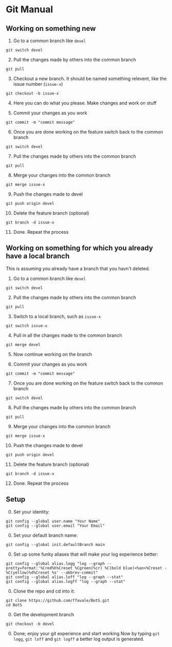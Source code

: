 # Git Manual

## Working on something new
1. Go to a common branch like `devel`
```
git switch devel
```

2. Pull the changes made by others into the common branch
```
git pull
```

3. Checkout a new branch. It should be named something relevent, like the issue number (`issue-x`)
```
git checkout -b issue-x
```

4. Here you can do what you please. Make changes and work on stuff

5. Commit your changes as you work
```
git commit -m "commit message"
```

6. Once you are done working on the feature switch back to the common branch
```
git switch devel
```

7. Pull the changes made by others into the common branch
```
git pull
```

8. Merge your changes into the common branch
```
git merge issue-x
```

9. Push the changes made to devel
```
git push origin devel
```

10. Delete the feature branch (optional)
```
git branch -d issue-x
```

11. Done. Repeat the process


## Working on something for which you already have a local branch 
This is assuming you already have a branch that you havn't deleted.

1. Go to a common branch like `devel`
```
git switch devel
```

2. Pull the changes made by others into the common branch
```
git pull
```

3. Switch to a local branch, such as `issue-x`
```
git switch issue-x
```

4. Pull in all the changes made to the common branch
```
git merge devel
```

5. Now continue working on the branch

6. Commit your changes as you work
```
git commit -m "commit message"
```

7. Once you are done working on the feature switch back to the common branch
```
git switch devel
```

8. Pull the changes made by others into the common branch
```
git pull
```

9. Merge your changes into the common branch
```
git merge issue-x
```

10. Push the changes made to devel
```
git push origin devel
```

11. Delete the feature branch (optional)
```
git branch -d issue-x
```

12. Done. Repeat the process

## Setup
0. Set your identity:
```
git config --global user.name "Your Name"
git config --global user.email "Your Email"
```

0. Set your default branch name:
```
git config --global init.defaultBranch main
```

0. Set up some funky aliases that will make your log experience better:
```
git config --global alias.logg "log --graph --pretty=format:'%Cred%h%Creset %Cgreen(%cr) %C(bold blue)<%an>%Creset -%C(yellow)%d%Creset %s' --abbrev-commit"
git config --global alias.loff "log --graph --stat"
git config --global alias.logff "log --graph --stat"
```

0. Clone the repo and cd into it:
```
git clone https://github.com/ffavale/BotS.git
cd BotS
```
0. Get the development branch
```
git checkout -b devel
```
0. Done; enjoy your git experience and start working
Now by typing `git logg`, `git loff` and `git logff` a better log output is generated.
